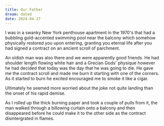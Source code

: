 ```yaml
---
title: Our Father
dream: dated
date: 2024-04-27
---
```


I was in a swanky New York penthouse apartment in the 1970's that had a bubbling gold-accented swimming pool near the balcony which somehow physically restored you upon entering, granting you eternal life after you had signed a contract on an ancient scroll of parchment.

An oldish man was also there and we were apparently good friends. He had shoulder length flowing white hair and a Grecian Gods' physique however he had decided that today was the day that he was going to die. He gave me the contract scroll and made me burn it starting with one of the corners. As it started to burn he excited encouraged me to smoke it like a cigar.

Ultimately he seemed more worried about the joke not quite landing than the onset of his rapid demise.

As I rolled up the thick burning paper and took a couple of pulls from it, the man walked through a billowing curtain onto a balcony and then disappeared before he could make it to the other side as the contract disintergrated in flames.

